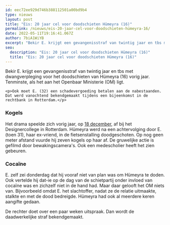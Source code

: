 ```yaml
---
id: eec72ee929d746b388112501a00bd9b4
type: nieuws
layout: post
title: "Eis: 20 jaar cel voor doodschieten Hümeyra (16)"
permalink: /nieuws/eis-20-jaar-cel-voor-doodschieten-hümeyra-16/
date: 2022-05-11T19:16:41.067Z
author: 7biA1WiYB
excerpt: "Bekir E. krijgt een gevangenisstraf van twintig jaar en tbs met dwangverpleging voor het doodschieten van Hümeyra (16) vorig jaar. Tenminste, als het aan het Openbaar Ministerie (OM) ligt.  "
seo:
  description: "Eis: 20 jaar cel voor doodschieten Hümeyra (16)"
  title: "Eis: 20 jaar cel voor doodschieten Hümeyra (16)"
---
```

Bekir E. krijgt een gevangenisstraf van twintig jaar en tbs met dwangverpleging voor het doodschieten van Hümeyra (16) vorig jaar. Tenminste, als het aan het Openbaar Ministerie (OM) ligt.  

    <p>Ook moet E. (32) een schadevergoeding betalen aan de nabestaanden. Dat werd vanochtend bekendgemaakt tijdens een bijeenkomst in de rechtbank in Rotterdam.</p>
<h3>Kogels</h3>
<p>Het drama speelde zich vorig jaar, op <a href="https://original.sevendays.nl/nieuws/rotterdamse-school-de-rouw" target="_blank">18 december</a>, af bij het Designercollege in Rotterdam. Hümeyra werd na een achtervolging door E. (toen 31), haar ex-vriend, in de fietsenstalling doodgeschoten. Op nog geen meter afstand vuurde hij zeven kogels op haar af. De gruwelijke actie is gefilmd door bewakingscamera's. Ook een medescholier heeft het zien gebeuren.</p>
<h3>Cocaïne</h3>
<p>E. zelf zei donderdag dat hij vooraf niet van plan was om Hümeyra te doden. Ook vertelde hij dat-ie op de dag van de schietpartij onder invloed van cocaïne was en zichzelf niet in de hand had. Maar daar gelooft het OM niets van. Bijvoorbeeld omdat E. het slachtoffer, nadat ze de relatie uitmaakte, stalkte en met de dood bedreigde. Hümeyra had ook al meerdere keren aangifte gedaan.</p>
<p>De rechter doet over een paar weken uitspraak. Dan wordt de daadwerkelijke straf bekendgemaakt.</p>  
